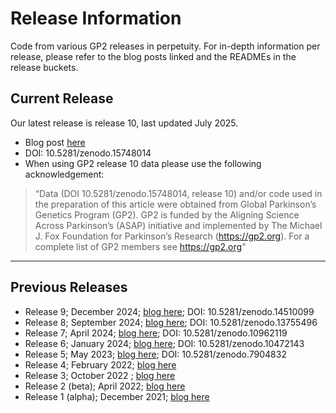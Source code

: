 # Release Information
Code from various GP2 releases in perpetuity. For in-depth information per release, please refer to the blog posts linked and the READMEs in the release buckets.


## Current Release
Our latest release is release 10, last updated July 2025.
* Blog post [here](https://gp2.org/the-components-of-gp2s-10th-data-release/)
* DOI: 10.5281/zenodo.15748014
* When using GP2 release 10 data please use the following acknowledgement:
 > “Data (DOI 10.5281/zenodo.15748014, release 10) and/or code used in the preparation of this article were obtained from Global Parkinson’s Genetics Program (GP2). GP2 is funded by the Aligning Science Across Parkinson’s (ASAP) initiative and implemented by The Michael J. Fox Foundation for Parkinson’s Research (https://gp2.org). For a complete list of GP2 members see https://gp2.org"


---
## Previous Releases
- Release 9; December 2024; [blog here](https://gp2.org/the-components-of-gp2s-9th-data-release/); DOI: 10.5281/zenodo.14510099
- Release 8; September 2024; [blog here](https://gp2.org/the-components-of-gp2s-seventh-data-release/); DOI: 10.5281/zenodo.13755496
- Release 7; April 2024; [blog here](https://gp2.org/the-components-of-gp2s-seventh-data-release/); DOI: 10.5281/zenodo.10962119
- Release 6; January 2024; [blog here](https://gp2.org/the-components-of-gp2s-sixth-data-release/); DOI: 10.5281/zenodo.10472143
- Release 5; May 2023; [blog here](https://gp2.org/the-components-of-gp2s-fifth-data-release/); DOI: 10.5281/zenodo.7904832
- Release 4; February 2022; [blog here](https://gp2.org/the-components-of-gp2s-fourth-data-release/)
- Release 3; October 2022 ; [blog here](https://gp2.org/the-components-of-gp2s-third-data-release/)
- Release 2 (beta); April 2022; [blog here](https://gp2.org/the-components-of-gp2s-second-data-release/)
- Release 1 (alpha); December 2021; [blog here](https://gp2.org/the-components-of-gp2-first-data-release/)
